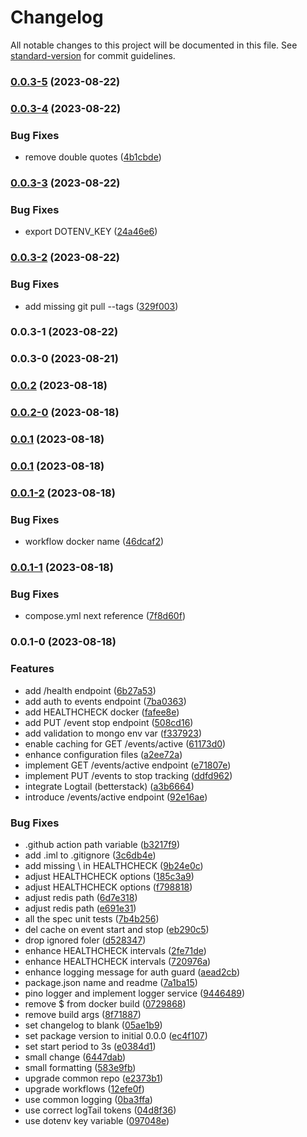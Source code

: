 # Changelog

All notable changes to this project will be documented in this file. See [standard-version](https://github.com/conventional-changelog/standard-version) for commit guidelines.

### [0.0.3-5](https://github.com/solidchain-tech/badge-buddy-api/compare/v0.0.3-4...v0.0.3-5) (2023-08-22)

### [0.0.3-4](https://github.com/solidchain-tech/badge-buddy-api/compare/v0.0.3-3...v0.0.3-4) (2023-08-22)


### Bug Fixes

* remove double quotes ([4b1cbde](https://github.com/solidchain-tech/badge-buddy-api/commit/4b1cbde847c990d0001f715e309c8db77de6a284))

### [0.0.3-3](https://github.com/solidchain-tech/badge-buddy-api/compare/v0.0.3-2...v0.0.3-3) (2023-08-22)


### Bug Fixes

* export DOTENV_KEY ([24a46e6](https://github.com/solidchain-tech/badge-buddy-api/commit/24a46e687183ad4e8f6ec7d3a5874826269ff645))

### [0.0.3-2](https://github.com/solidchain-tech/badge-buddy-api/compare/v0.0.3-1...v0.0.3-2) (2023-08-22)


### Bug Fixes

* add missing git pull --tags ([329f003](https://github.com/solidchain-tech/badge-buddy-api/commit/329f003f3e21b03bfc1c83db6669648a8cd2d2f7))

### 0.0.3-1 (2023-08-22)

### 0.0.3-0 (2023-08-21)

### [0.0.2](https://github.com/solidchain-tech/badge-buddy-api/compare/v0.0.2-0...v0.0.2) (2023-08-18)

### [0.0.2-0](https://github.com/solidchain-tech/badge-buddy-api/compare/v0.0.1-2...v0.0.2-0) (2023-08-18)

### [0.0.1](https://github.com/solidchain-tech/badge-buddy-api/compare/v0.0.1-1...v0.0.1) (2023-08-18)

### [0.0.1](https://github.com/solidchain-tech/badge-buddy-api/compare/v0.0.1-1...v0.0.1) (2023-08-18)

### [0.0.1-2](https://github.com/solidchain-tech/badge-buddy-api/compare/v0.0.1-1...v0.0.1-2) (2023-08-18)


### Bug Fixes

* workflow docker name ([46dcaf2](https://github.com/solidchain-tech/badge-buddy-api/commit/46dcaf2c3b70975ef156b96df7ac05909a36ec44))

### [0.0.1-1](https://github.com/solidchain-tech/badge-buddy-api/compare/v0.0.1-0...v0.0.1-1) (2023-08-18)


### Bug Fixes

* compose.yml next reference ([7f8d60f](https://github.com/solidchain-tech/badge-buddy-api/commit/7f8d60f589d000a52cf5894c02e0f7f986f22318))

### 0.0.1-0 (2023-08-18)


### Features

* add /health endpoint ([6b27a53](https://github.com/solidchain-tech/badge-buddy-api/commit/6b27a534b51429cecbee1f73c50aa6d445446eaf))
* add auth to events endpoint ([7ba0363](https://github.com/solidchain-tech/badge-buddy-api/commit/7ba0363d97cc3913bd56465939dfb836d80591a7))
* add HEALTHCHECK docker ([fafee8e](https://github.com/solidchain-tech/badge-buddy-api/commit/fafee8ed61aeb73f41c3d9ae917a1f8fa829dcf7))
* add PUT /event stop endpoint ([508cd16](https://github.com/solidchain-tech/badge-buddy-api/commit/508cd16e624bf84869887c8a70ebf47b544ebcfd))
* add validation to mongo env var ([f337923](https://github.com/solidchain-tech/badge-buddy-api/commit/f337923b385b5a826f46b5bf96ef0a11ed2eef2c))
* enable caching for GET /events/active ([61173d0](https://github.com/solidchain-tech/badge-buddy-api/commit/61173d0b01ffdc5a038989782841bad95d6bd429))
* enhance configuration files ([a2ee72a](https://github.com/solidchain-tech/badge-buddy-api/commit/a2ee72a95aa9e1326d45a62ef2cb066cb5f95ee8))
* implement GET /events/active endpoint ([e71807e](https://github.com/solidchain-tech/badge-buddy-api/commit/e71807e2728fcd0e5e175529295b407707a5c8f2))
* implement PUT /events to stop tracking ([ddfd962](https://github.com/solidchain-tech/badge-buddy-api/commit/ddfd962a16090a7344d3e719384b2bb9ec6c2746))
* integrate Logtail (betterstack) ([a3b6664](https://github.com/solidchain-tech/badge-buddy-api/commit/a3b6664322c299b59d84690da57d0e2f4f71533b))
* introduce /events/active endpoint ([92e16ae](https://github.com/solidchain-tech/badge-buddy-api/commit/92e16aef3996cc4d0f51b42588263995b7f53261))


### Bug Fixes

* .github action path variable ([b3217f9](https://github.com/solidchain-tech/badge-buddy-api/commit/b3217f982b2ad51776abc599ebde736a968a0482))
* add .iml to .gitignore ([3c6db4e](https://github.com/solidchain-tech/badge-buddy-api/commit/3c6db4ebeb9fc2a239f95b8f1d29c9bf9f8bd9aa))
* add missing \ in HEALTHCHECK ([9b24e0c](https://github.com/solidchain-tech/badge-buddy-api/commit/9b24e0c8610cf8d877b1d83c3aec15dc4b536124))
* adjust HEALTHCHECK options ([185c3a9](https://github.com/solidchain-tech/badge-buddy-api/commit/185c3a983c00f39755fc21dd3d06b97727ef95f0))
* adjust HEALTHCHECK options ([f798818](https://github.com/solidchain-tech/badge-buddy-api/commit/f7988182f41eaf18bf780f161824ad84a48610ac))
* adjust redis path ([6d7e318](https://github.com/solidchain-tech/badge-buddy-api/commit/6d7e318f2de74d60325b2d08efdebf30ffb67645))
* adjust redis path ([e691e31](https://github.com/solidchain-tech/badge-buddy-api/commit/e691e310280c15a22fe5f56723dca06195a98d28))
* all the spec unit tests ([7b4b256](https://github.com/solidchain-tech/badge-buddy-api/commit/7b4b256c5f5083c54a5d17933cf0a4003b3741a9))
* del cache on event start and stop ([eb290c5](https://github.com/solidchain-tech/badge-buddy-api/commit/eb290c5680ae0ba597b496a659d46fa2c52bda67))
* drop ignored foler ([d528347](https://github.com/solidchain-tech/badge-buddy-api/commit/d5283470de6e8a8b1cc3984677b7c7f520d21027))
* enhance HEALTHCHECK intervals ([2fe71de](https://github.com/solidchain-tech/badge-buddy-api/commit/2fe71de96635a76eca21cd9bd0795e481ed7c913))
* enhance HEALTHCHECK intervals ([720976a](https://github.com/solidchain-tech/badge-buddy-api/commit/720976a273abb8507c2ca962333137fbb6191373))
* enhance logging message for auth guard ([aead2cb](https://github.com/solidchain-tech/badge-buddy-api/commit/aead2cb594a19c011ad4b25a95ee3c2ea1444aee))
* package.json name and readme ([7a1ba15](https://github.com/solidchain-tech/badge-buddy-api/commit/7a1ba1504d11090f0268906dd65e4f9b81b7026d))
* pino logger and implement logger service ([9446489](https://github.com/solidchain-tech/badge-buddy-api/commit/9446489c10c7f7aac9ff774821cfe103f12dd98e))
* remove $ from docker build ([0729868](https://github.com/solidchain-tech/badge-buddy-api/commit/07298682bc84478c959d71df63857ef886cc044f))
* remove build args ([8f71887](https://github.com/solidchain-tech/badge-buddy-api/commit/8f71887267374c52764ed54aeedd8197e5de485a))
* set changelog to blank ([05ae1b9](https://github.com/solidchain-tech/badge-buddy-api/commit/05ae1b9f638672cbc64974c2fb867cce6ae6c5c3))
* set package version to initial 0.0.0 ([ec4f107](https://github.com/solidchain-tech/badge-buddy-api/commit/ec4f10714d1157549b33080512d1eb3f5fece3be))
* set start period to 3s ([e0384d1](https://github.com/solidchain-tech/badge-buddy-api/commit/e0384d1b4d0173fc9bf7a420263ec097097711f9))
* small change ([6447dab](https://github.com/solidchain-tech/badge-buddy-api/commit/6447dabd02ceb6d8698e846d42e8f8178b983c1f))
* small formatting ([583e9fb](https://github.com/solidchain-tech/badge-buddy-api/commit/583e9fb825a18e05b7add8fc7139491458a2b55d))
* upgrade common repo ([e2373b1](https://github.com/solidchain-tech/badge-buddy-api/commit/e2373b1b9c5c25d9b7cd5227cea3c8b252995f4b))
* upgrade workflows ([12efe0f](https://github.com/solidchain-tech/badge-buddy-api/commit/12efe0fbea178fdffe1912a4966c97b27db523c7))
* use common logging ([0ba3ffa](https://github.com/solidchain-tech/badge-buddy-api/commit/0ba3ffa93e8ded6d3816390fefd258cd1430e06b))
* use correct logTail tokens ([04d8f36](https://github.com/solidchain-tech/badge-buddy-api/commit/04d8f36a6928f78f286df48d47b9a67c083b70e8))
* use dotenv key variable ([097048e](https://github.com/solidchain-tech/badge-buddy-api/commit/097048eb752a9bfae1cfa4d67ca0dc731bc80091))
